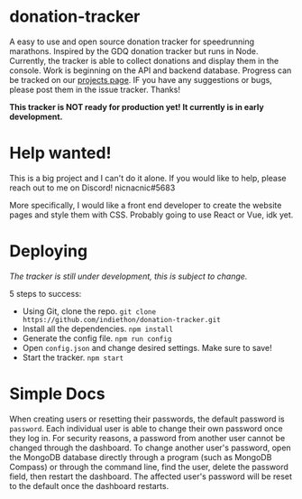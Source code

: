 # donation-tracker
A easy to use and open source donation tracker for speedrunning marathons. Inspired by the GDQ donation tracker but runs in Node. Currently, the tracker is able to collect donations and display them in the console. Work is beginning on the API and backend database. Progress can be tracked on our [projects page](https://github.com/Indiethon/donation-tracker/projects/1). IF you have any suggestions or bugs, please post them in the issue tracker. Thanks!

**This tracker is NOT ready for production yet! It currently is in early development.**

# Help wanted!
This is a big project and I can't do it alone. If you would like to help, please reach out to me on Discord! nicnacnic#5683

More specifically, I would like a front end developer to create the website pages and style them with CSS. Probably going to use React or Vue, idk yet.

# Deploying
*The tracker is still under development, this is subject to change.*

5 steps to success:
- Using Git, clone the repo. `git clone https://github.com/indiethon/donation-tracker.git`
- Install all the dependencies. `npm install`
- Generate the config file. `npm run config`
- Open `config.json` and change desired settings. Make sure to save!
- Start the tracker. `npm start`

# Simple Docs
When creating users or resetting their passwords, the default password is `password`. Each individual user is able to change their own password once they log in. For security reasons, a password from another user cannot be changed through the dashboard. To change another user's password, open the MongoDB database directly through a program (such as MongoDB Compass) or through the command line, find the user, delete the password field, then restart the dashboard. The affected user's password will be reset to the default once the dashboard restarts.
